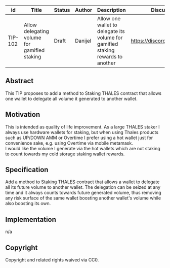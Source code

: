 | id | Title | Status | Author | Description | Discussions to | Created |
| ----------- | ----------- | ----------- | ----------- | ----------- | ----------- | ----------- |
| TIP-102 | Allow delegating volume for gamified staking| Draft | Danijel | Allow one wallet to delegate its volume for gamified staking rewards to another | https://discord.gg/rPpPcMXSeU | 2022-11-16


## Abstract

This TIP proposes to add a method to Staking THALES contract that allows one wallet to delegate all volume it generated to another wallet.
 
## Motivation
 
This is intended as quality of life improvement. As a large THALES staker I always use hardware wallets for staking, but when using Thales products such as UP/DOWN AMM or Overtime I prefer using a hot wallet just for convenience sake, e.g. using Overtime via mobile metamask.  
I would like the volume I generate via the hot wallets which are not staking to count towards my cold storage staking wallet rewards.    

## Specification 

Add a method to Staking THALES contract that allows a wallet to delegate all its future volume to another wallet. The delegation can be seized at any time and it always counts towards future generated volume, thus removing any risk surface of the same wallet boosting another wallet's volume while also boosting its own.     

## Implementation

n/a

## Copyright
 
Copyright and related rights waived via CC0.
